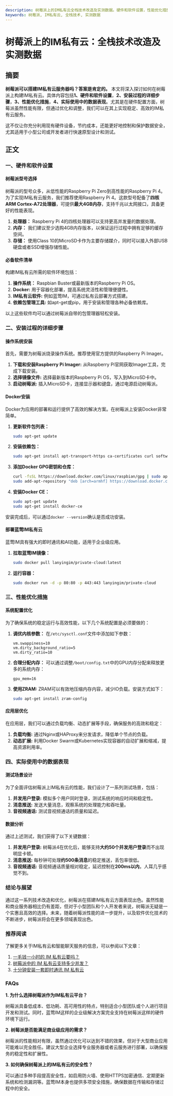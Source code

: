 ```yaml
---
description: 树莓派上的IM私有云全栈技术改造及实测数据。硬件和软件设置，性能优化措施和实际数据表现。
keywords: 树莓派, IM私有云, 全栈技术, 实测数据
---
```

# 树莓派上的IM私有云：全栈技术改造及实测数据

## 摘要

**树莓派可以搭建IM私有云服务器吗？答案是肯定的。** 本文将深入探讨如何在树莓派上构建IM私有云。具体内容包括**1、硬件和软件设置**，**2、安装过程的详细步骤**，**3、性能优化措施**，**4、实际使用中的数据表现**。尤其是在硬件配置方面，树莓派虽然性能有限，但通过优化和调整，我们可以在其上实现稳定、高效的IM私有云服务。

这不仅让你充分利用现有硬件设备，节约成本，还能更好地控制和保护数据安全，尤其适用于小型公司或开发者进行快速原型设计和测试。

## 正文

### 一、硬件和软件设置

#### 树莓派型号选择

树莓派的型号众多，从低性能的Raspberry Pi Zero到高性能的Raspberry Pi 4。为了实现IM私有云服务，我们推荐使用Raspberry Pi 4。这款型号配备了**四核ARM Cortex-A72处理器**，可提供**最大4GB内存**，支持千兆以太网接口，具备更好的性能表现。

1. **处理器：** Raspberry Pi 4的四核处理器可以支持更高并发量的数据处理。
2. **内存：** 我们建议至少选购4GB内存版本，以保证运行过程中拥有足够的缓存空间。
3. **存储：** 使用Class 10的MicroSD卡作为主要存储媒介，同时可以接入外部USB硬盘或者SSD增强存储性能。

#### 必备软件清单

构建IM私有云所需的软件环境包括：

1. **操作系统：** Raspbian Buster或最新版本的Raspberry Pi OS。
2. **Docker:** 用于容器化部署，提高系统灵活性和管理便捷性。
3. **IM私有云软件:** 例如蓝莺IM，可通过私有云部署方式搭建。
4. **依赖包管理工具:** 如apt-get或pip，用于安装和管理各种必备依赖库。

以上这些软件均可以通过树莓派自带的包管理器轻松安装。

### 二、安装过程的详细步骤

#### 操作系统安装

首先，需要为树莓派烧录操作系统。推荐使用官方提供的Raspberry Pi Imager。

1. **下载和安装Raspberry Pi Imager:** 从Raspberry Pi官网获取Imager工具，完成下载安装。
2. **选择镜像文件:** 选择最新版本的Raspberry Pi OS，写入到MicroSD卡中。
3. **启动树莓派:** 插入MicroSD卡，连接显示器和键盘，通过电源启动树莓派。

#### Docker安装

Docker为应用的部署和运行提供了高效的解决方案。在树莓派上安装Docker非常简单。

1. **更新软件包列表：**
    ```bash
    sudo apt-get update
    ```
2. **安装依赖包：**
    ```bash
    sudo apt-get install apt-transport-https ca-certificates curl software-properties-common
    ```
3. **添加Docker GPG密钥和仓库：**
    ```bash
    curl -fsSL https://download.docker.com/linux/raspbian/gpg | sudo apt-key add -
    sudo add-apt-repository "deb [arch=armhf] https://download.docker.com/linux/raspbian $(lsb_release -cs) stable"
    ```
4. **安装Docker CE：**
    ```bash
    sudo apt-get update
    sudo apt-get install docker-ce
    ```

安装完成后，可以通过`docker --version`确认是否成功安装。

#### 部署蓝莺IM私有云

蓝莺IM具有强大的即时通讯和AI功能，适用于企业级应用。

1. **拉取蓝莺IM镜像：**
    ```bash
    sudo docker pull lanyingim/private-cloud:latest
    ```
2. **运行容器：**
    ```bash
    sudo docker run -d -p 80:80 -p 443:443 lanyingim/private-cloud
    ```

### 三、性能优化措施

#### 系统配置优化

为了确保系统的稳定运行与高效性能，以下几个系统配置是必须要做的：

1. **调优内核参数：**
    在`/etc/sysctl.conf`文件中添加如下参数：
    ```text
    vm.swappiness=10
    vm.dirty_background_ratio=5
    vm.dirty_ratio=10
    ```

2. **合理分配内存：**
    可以通过调整`/boot/config.txt`中的GPU内存分配来释放更多的系统内存：
    ```text
    gpu_mem=16
    ```

3. **使用ZRAM:** 
    ZRAM可以有效地压缩内存内容，减少IO负载。安装方式如下：
    ```bash
    sudo apt-get install zram-config
    ```

#### 应用层优化

在应用层，我们可以通过负载均衡、动态扩展等手段，确保服务的高效和稳定：

1. **负载均衡:** 通过Nginx或HAProxy来分发请求，降低单个节点的负载。
2. **动态扩展:** 利用Docker Swarm或Kubernetes实现容器的自动扩展和缩减，提高资源利用率。

### 四、实际使用中的数据表现

#### 测试场景设计

为了全面评估树莓派上IM私有云的性能，我们设计了一系列测试场景，包括：

1. **并发用户登录:** 模拟多个用户同时登录，测试系统的响应时间和稳定性。
2. **消息推送:** 发送大量消息，观察系统的处理能力和吞吐量。
3. **音视频通话:** 测试音视频通话的质量和延迟。

#### 数据分析

通过上述测试，我们获得了以下关键数据：

1. **并发用户登录:** 树莓派4在优化后，能够支持**大约50个并发用户登录**而不出现明显卡顿。
2. **消息推送:** 每秒钟可处理**约500条消息**的稳定推送，丢包率很低。
3. **音视频通话:** 音视频通话质量相对稳定，延迟控制在**200ms以内**，人耳几乎感觉不到。

### 结论与展望

通过这一系列技术改造和优化，树莓派在搭建IM私有云方面表现出色。虽然性能和商业服务器相比仍有差距，但对于小型团队和个人开发者来说，树莓派无疑是一个实惠且高效的选择。未来，随着树莓派性能的进一步提升，以及软件优化技术的不断进步，树莓派将会在更多领域表现出色。

### 推荐阅读

了解更多关于IM私有云和智能聊天服务的信息，可以参阅以下文章：

1. [一毛钱一小时的 IM 私有云要吗？](articles/product-and-technologies/want-an-im-private-cloud-for-a-dime-an-hour.html)
2. [树莓派中的 IM 私有云支持多少并发？](articles/product-and-technologies/how-much-concurrency-is-supported-by-im-private-cloud-in-raspberry-pi.html)
3. [十分钟安装一套即时通讯 IM 私有云](articles/product-and-technologies/install-an-instant-messaging-im-private-cloud-in-ten-minutes.html)

### FAQs

**1. 为什么选择树莓派作为IM私有云平台？**

树莓派具备低成本、低功耗、高可用性的特点，特别适合小型团队或个人进行项目开发和测试。同时，蓝莺IM这样的企业级解决方案完全支持在树莓派这样的硬件环境下运行。

**2. 树莓派是否能满足商业级应用的需求？**

树莓派的性能相对有限，虽然通过优化可以达到不错的效果，但对于大型商业应用可能难以完全胜任。建议大型企业选择专业服务器或者云服务进行部署，以确保服务的稳定性和扩展性。

**3. 如何确保树莓派上的IM私有云的安全性？**

可以通过多种手段提高安全性，如启用防火墙、使用HTTPS加密通信、定期更新系统和检测漏洞等。蓝莺IM本身也提供多项安全措施，确保数据在传输和存储过程中的安全。